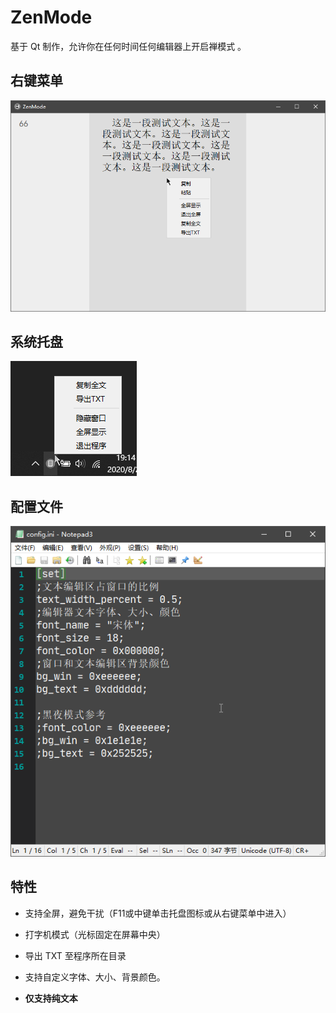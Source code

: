 # ZenMode

基于 Qt 制作，允许你在任何时间任何编辑器上开启禅模式 。

## 右键菜单

![](/img/1.png)

## 系统托盘

![](/img/2.png)

## 配置文件

![](/img/3.png)

## 特性

- 支持全屏，避免干扰（F11或中键单击托盘图标或从右键菜单中进入）

- 打字机模式（光标固定在屏幕中央）

- 导出 TXT 至程序所在目录

- 支持自定义字体、大小、背景颜色。

- **仅支持纯文本**